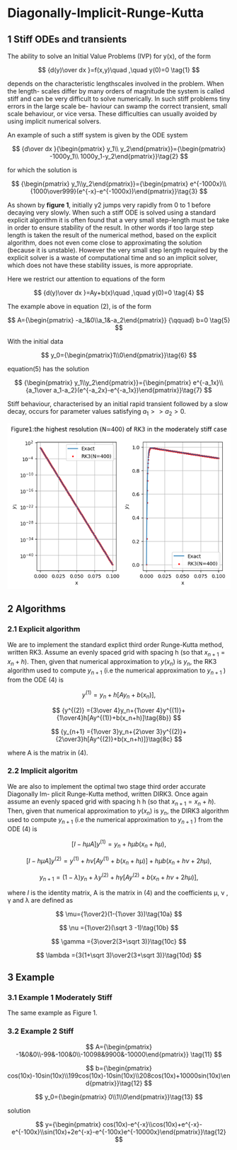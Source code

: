 # Diagonally-Implicit-Runge-Kutta
## 1 Stiff ODEs and transients

The ability to solve an Initial Value Problems (IVP) for y(x), of the form

$$
{d(y)\over dx }=f(x,y)\quad ,\quad  y(0)=0 \tag{1}
$$

depends on the characteristic lengthscales involved in the problem. When the length- scales differ by many orders of magnitude the system is called stiff and can be very difficult to solve numerically. In such stiff problems tiny errors in the large scale be- haviour can swamp the correct transient, small scale behaviour, or vice versa. These difficulties can usually avoided by using implicit numerical solvers.

An example of such a stiff system is given by the ODE system

$$
{d\over dx }{\begin{pmatrix} y_1\\ y_2\end{pmatrix}}={\begin{pmatrix} -1000y_1\\ 1000y_1-y_2\end{pmatrix}}\tag{2}
$$

for which the solution is

$$
{\begin{pmatrix} y_1\\y_2\end{pmatrix}}={\begin{pmatrix} e^{-1000x}\\{1000\over999}(e^{-x}-e^{-1000x})\end{pmatrix}}\tag{3}
$$

As shown by **figure 1**, initially y2 jumps very rapidly from 0 to 1 before decaying very slowly. When such a stiff ODE is solved using a standard explicit algorithm it is often found that a very small step-length must be take in order to ensure stability of the result. In other words if too large step length is taken the result of the numerical method, based on the explicit algorithm, does not even come close to approximating the solution (because it is unstable). However the very small step length required by the explicit solver is a waste of computational time and so an implicit solver, which does not have these stability issues, is more appropriate.

Here we restrict our attention to equations of the form

$$
{d(y)\over dx }=Ay+b(x)\quad ,\quad  y(0)=0 \tag{4}
$$

The example above in equation (2), is of the form

$$
A={\begin{pmatrix} -a_1&0\\a_1&-a_2\end{pmatrix}} {\qquad} b=0 \tag{5}
$$

With the initial data

$$
y_0={\begin{pmatrix}1\\0\end{pmatrix}}\tag{6}
$$

equation(5) has the solution

$$
{\begin{pmatrix} y_1\\y_2\end{pmatrix}}={\begin{pmatrix} e^{-a_1x}\\{a_1\over a_1-a_2}(e^{-a_2x}-e^{-a_1x})\end{pmatrix}}\tag{7}
$$

Stiff behaviour, characterised by an initial rapid transient followed by a slow decay, occurs for parameter values satisfying $a_1>>a_2>0$.

![image](https://github.com/KaichuangYang/Diagonally-Implicit-Runge-Kutta/blob/main/Example/Plot/output.png)

## 2 Algorithms

### 2.1 Explicit algorithm
We are to implement the standard explict third order Runge-Kutta method, written RK3.  Assume an evenly spaced grid with spacing h (so that $x_{n+1} = x_{n} + h$). Then, given that numerical approximation to $y(x_n)$ is $y_n$, the RK3 algorithm used to compute $y_{n+1}$ (i.e the numerical approximation to $y_{n+1}$ ) from the ODE (4) is

$$
{{y^{(1)} =y_n+h[Ay_n+b(x_n)] }, \tag{8a}}
$$

$$
{y^{(2)} ={3\over 4}y_n+{1\over 4}y^{(1)}+{1\over4}h[Ay^{(1)}+b(x_n+h)]\tag{8b}} 
$$

$$
{y_{n+1} ={1\over 3}y_n+{2\over 3}y^{(2)}+{2\over3}h[Ay^{(2)}+b(x_n+h)]}\tag{8c}
$$

where A is the matrix in (4).

### 2.2 Implicit algoritm
We are also to implement the optimal two stage third order accurate Diagonally Im- plicit Runge-Kutta method, written DIRK3. Once again assume an evenly spaced grid with spacing h  h (so that $x_{n+1} = x_{n} + h$). Then, given that numerical approximation to $y(x_n)$ is $y_n$, the DIRK3 algorithm used to compute $y_{n+1}$ (i.e the numerical approximation to $y_{n+1}$ ) from the ODE (4) is

$$
{[I-h\mu A]{y^{(1)} =y_n+h\mu b(x_n+h\mu) }, \tag{9a}}
$$

$$
{[I-h\mu A]y^{(2)} =y^{(1)}+h\nu [Ay^{(1)}+b(x_n+h\mu)]+ h\mu b(x_n+h\nu +2h\mu),\tag{9b}}
$$

$$
{y_{n+1} =(1-\lambda)y_n+\lambda y^{(2)}+h\gamma[Ay^{(2)}+b(x_n+h\nu +2h\mu)],\tag{9c}}
$$

where $I$ is the identity matrix, A is the matrix in (4) and the coefficients µ, ν , γ and λ are defined as

$$
\mu={1\over2}(1-{1\over 3})\tag{10a}
$$

$$
\nu ={1\over2}(\sqrt 3 -1)\tag{10b}
$$

$$
\gamma ={3\over2(3+\sqrt 3)}\tag{10c}
$$

$$
\lambda ={3(1+\sqrt 3)\over2(3+\sqrt 3)}\tag{10d}
$$

## 3 Example
### 3.1 Example 1 Moderately Stiff
The same example as Figure 1.
### 3.2 Example 2 Stiff

$$
A={\begin{pmatrix} -1&0&0\\-99&-100&0\\-10098&9900&-10000\end{pmatrix}}  \tag{11}
$$

$$
b={\begin{pmatrix} cos(10x)-10sin(10x)\\199cos(10x)-10sin(10x)\\208cos(10x)+10000sin(10x)\end{pmatrix}}\tag{12}
$$

$$
y_0={\begin{pmatrix} 0\\1\\0\end{pmatrix}}\tag{13}
$$

solution

$$
y={\begin{pmatrix} cos(10x)-e^{-x}\\cos(10x)+e^{-x}-e^{-100x}\\sin(10x)+2e^{-x}-e^{-100x}e^{-10000x}\end{pmatrix}}\tag{12}
$$
